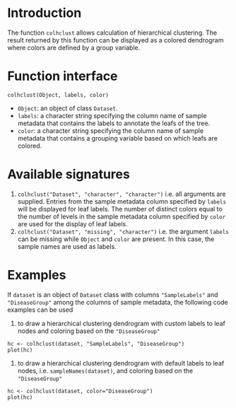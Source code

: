 # Introduction #

The function `colhclust` allows calculation of hierarchical clustering. The result returned by this function can be displayed as a colored dendrogram where colors are defined by a group variable.

# Function interface #

`colhclust(Object, labels, color)`
  * `Object`: an object of class `Dataset`.
  * `labels`: a character string specifying the column name of sample metadata that contains the labels to annotate the leafs of the tree.
  * `color`: a character string specifying the column name of sample metadata that contains a grouping variable based on which leafs are colored.

# Available signatures #

  1. `colhclust("Dataset", "character", "character")` i.e. all arguments are supplied. Entries from the sample metadata column specified by `labels` will be displayed for leaf labels. The number of distinct colors equal to the number of levels in the sample metadata column specified by `color` are used for the display of leaf labels.
  1. `colhclust("Dataset", "missing", "character")` i.e. the argument `labels` can be missing while `Object` and `color` are present. In this case, the sample names are used as labels.

# Examples #
If `dataset` is an object of `Dataset` class with columns `"SampleLabels"` and `"DiseaseGroup"` among the columns of sample metadata, the following code examples can be used
  1. to draw a hierarchical clustering dendrogram with custom labels to leaf nodes and coloring based on the `"DiseaseGroup"`
```
hc <- colhclust(dataset, "SampleLabels", "DiseaseGroup")
plot(hc)
```
  1. to draw a hierarchical clustering dendrogram with default labels to leaf nodes, i.e. `sampleNames(dataset)`, and coloring based on the `"DiseaseGroup"`
```
hc <- colhclust(dataset, color="DiseaseGroup")
plot(hc)
```